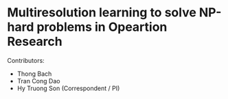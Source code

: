 # Multiresolution learning to solve NP-hard problems in Opeartion Research

Contributors:
* Thong Bach
* Tran Cong Dao
* Hy Truong Son (Correspondent / PI)
